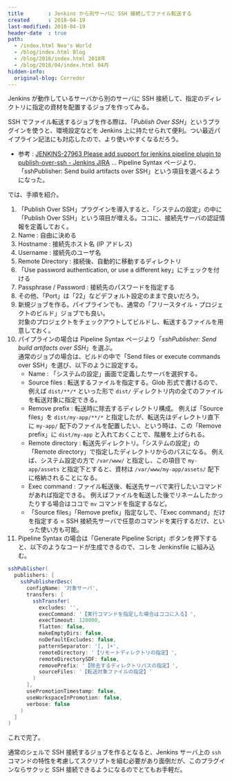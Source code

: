 ```yaml
---
title        : Jenkins から別サーバに SSH 接続してファイル転送する
created      : 2018-04-19
last-modified: 2018-04-19
header-date  : true
path:
  - /index.html Neo's World
  - /blog/index.html Blog
  - /blog/2018/index.html 2018年
  - /blog/2018/04/index.html 04月
hidden-info:
  original-blog: Corredor
---
```


Jenkins が動作しているサーバから別のサーバに SSH 接続して、指定のディレクトリに指定の資材を配置するジョブを作ってみる。

SSH でファイル転送するジョブを作る際は、「*Publish Over SSH*」というプラグインを使うと、環境設定などを Jenkins 上に持たせられて便利。つい最近パイプライン記法にも対応したので、より使いやすくなるだろう。

- 参考 : [JENKINS-27963 Please add support for jenkins pipeline plugin to publish-over-ssh - Jenkins JIRA](https://issues.jenkins-ci.org/browse/JENKINS-27963) … Pipeline Syntax ページより、「sshPublisher: Send build artifacts over SSH」という項目を選べるようになった。

では、手順を紹介。

1. 「Publish Over SSH」プラグインを導入すると、「システムの設定」の中に「Publish Over SSH」という項目が増える。ココに、接続先サーバの認証情報を定義しておく。
2. Name : 自由に決める
3. Hostname : 接続先ホスト名 (IP アドレス)
4. Username : 接続先のユーザ名
5. Remote Directory : 接続後、自動的に移動するディレクトリ
6. 「Use password authentication, or use a different key」にチェックを付ける
7. Passphrase / Password : 接続先のパスワードを指定する
8. その他、「Port」は「22」などデフォルト設定のままで良いだろう。
9. 新規ジョブを作る。パイプラインでも、通常の「フリースタイル・プロジェクトのビルド」ジョブでも良い。  
   対象のプロジェクトをチェックアウトしてビルドし、転送するファイルを用意しておく。
10. パイプラインの場合は Pipeline Syntax ページより「*sshPublisher: Send build artifacts over SSH*」を選ぶ。  
    通常のジョブの場合は、ビルドの中で「Send files or execute commands over SSH」を選び、以下のように設定する。
    - Name : 「システムの設定」画面で定義したサーバを選択する。
    - Source files : 転送するファイルを指定する。Glob 形式で書けるので、例えば `dist/**/*` といった形で `dist/` ディレクトリ内の全てのファイルを転送対象に指定できる。
    - Remove prefix : 転送時に除去するディレクトリ構成。 例えば「Source files」を `dist/my-app/**/*` と指定したが、転送先はディレクトリ直下に `my-app/` 配下のファイルを配置したい、という時は、この「Remove prefix」に `dist/my-app` と入れておくことで、階層を上げられる。
    - Remote directory : 転送先ディレクトリ。「システムの設定」の「Remote directory」で指定したディレクトリからのパスになる。 例えば、システム設定の方で `/var/www/` と指定し、この項目で `my-app/assets` と指定下とすると、資材は `/var/www/my-app/assets/` 配下に格納されることになる。
    - Exec command : ファイル転送後、転送先サーバで実行したいコマンドがあれば指定できる。 例えばファイルを転送した後でリネームしたかったりする場合はココで `mv` コマンドを指定するなど。
    - 「Source files」「Remove prefix」指定なしで、「Exec command」だけを指定する = SSH 接続先サーバで任意のコマンドを実行するだけ、といった使い方も可能。
11. Pipeline Syntax の場合は「Generate Pipeline Script」ボタンを押下すると、以下のようなコードが生成できるので、コレを Jenkinsfile に組み込む。

```groovy
sshPublisher(
  publishers: [
    sshPublisherDesc(
      configName: '対象サーバ',
      transfers: [
        sshTransfer(
          excludes: '',
          execCommand: '【実行コマンドを指定した場合はココに入る】',
          execTimeout: 120000,
          flatten: false,
          makeEmptyDirs: false,
          noDefaultExcludes: false,
          patternSeparator: '[, ]+',
          remoteDirectory: '【リモートディレクトリの指定】',
          remoteDirectorySDF: false,
          removePrefix: '【除去するディレクトリパスの指定】',
          sourceFiles: '【転送対象ファイルの指定】'
        )
      ],
      usePromotionTimestamp: false,
      useWorkspaceInPromotion: false,
      verbose: false
    )
  ]
)
```

これで完了。

通常のシェルで SSH 接続するジョブを作るとなると、Jenkins サーバ上の `ssh` コマンドの特性を考慮してスクリプトを組む必要があり面倒だが、このプラグインならサクッと SSH 接続できるようになるのでとてもお手軽だ。
